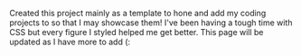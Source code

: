 Created this project mainly as a template to hone and add my coding projects to so that I may showcase them! I've been having a tough time with CSS but every figure I styled helped me get better. This page will be updated as I have more to add (:
